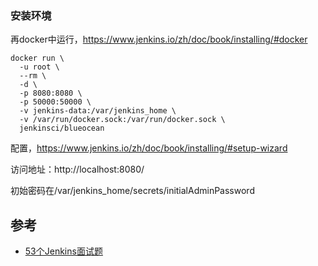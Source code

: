 ### 安装环境

再docker中运行，https://www.jenkins.io/zh/doc/book/installing/#docker

```
docker run \
  -u root \
  --rm \
  -d \
  -p 8080:8080 \
  -p 50000:50000 \
  -v jenkins-data:/var/jenkins_home \
  -v /var/run/docker.sock:/var/run/docker.sock \
  jenkinsci/blueocean
```

配置，https://www.jenkins.io/zh/doc/book/installing/#setup-wizard

访问地址：http://localhost:8080/

初始密码在/var/jenkins_home/secrets/initialAdminPassword




## 参考

- [53个Jenkins面试题](https://www.cnblogs.com/www-jsdaima-com/p/16288754.html)
